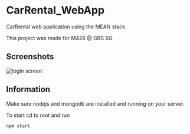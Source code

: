 # CarRental_WebApp
CarRental web application using the MEAN stack. 

This project was made for M426 @ GBS SG 

## Screenshots
![login screen](https://cloud.githubusercontent.com/assets/6823854/15645115/fc1ab4f2-2656-11e6-880d-ea39ba87abea.png)

## Information
Make sure nodejs and mongodb are installed and running on your server.

To start cd to root and run
```
npm start
```


